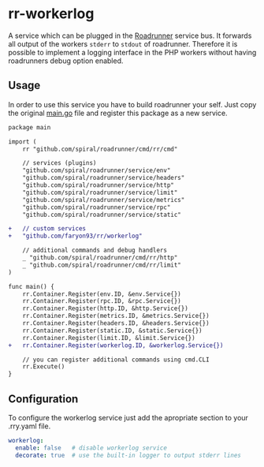# rr-workerlog
A service which can be plugged in the [Roadrunner](https://github.com/spiral/roadrunner) service bus. It forwards all output of the workers `stderr` to `stdout` of roadrunner. Therefore it is possible to implement a logging interface in the PHP workers without having roadrunners debug option enabled.

## Usage
In order to use this service you have to build roadrunner your self. Just copy the original [main.go](https://github.com/spiral/roadrunner/blob/master/cmd/rr/main.go) file and register this package as a new service.

```diff
package main

import (
	rr "github.com/spiral/roadrunner/cmd/rr/cmd"

	// services (plugins)
	"github.com/spiral/roadrunner/service/env"
	"github.com/spiral/roadrunner/service/headers"
	"github.com/spiral/roadrunner/service/http"
	"github.com/spiral/roadrunner/service/limit"
	"github.com/spiral/roadrunner/service/metrics"
	"github.com/spiral/roadrunner/service/rpc"
	"github.com/spiral/roadrunner/service/static"

+	// custom services
+	"github.com/faryon93/rr/workerlog"

	// additional commands and debug handlers
	_ "github.com/spiral/roadrunner/cmd/rr/http"
	_ "github.com/spiral/roadrunner/cmd/rr/limit"
)

func main() {
	rr.Container.Register(env.ID, &env.Service{})
	rr.Container.Register(rpc.ID, &rpc.Service{})
	rr.Container.Register(http.ID, &http.Service{})
	rr.Container.Register(metrics.ID, &metrics.Service{})
	rr.Container.Register(headers.ID, &headers.Service{})
	rr.Container.Register(static.ID, &static.Service{})
	rr.Container.Register(limit.ID, &limit.Service{})
+	rr.Container.Register(workerlog.ID, &workerlog.Service{})

	// you can register additional commands using cmd.CLI
	rr.Execute()
}
```

## Configuration
To configure the workerlog service just add the apropriate section to your .rry.yaml file.

```yaml
workerlog:
  enable: false   # disable workerlog service
  decorate: true  # use the built-in logger to output stderr lines
```
